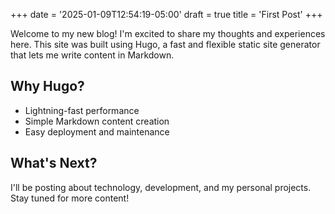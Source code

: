 +++
date = '2025-01-09T12:54:19-05:00'
draft = true
title = 'First Post'
+++

Welcome to my new blog! I'm excited to share my thoughts and experiences here. This site was built using Hugo, a fast and flexible static site generator that lets me write content in Markdown.

## Why Hugo?

- Lightning-fast performance
- Simple Markdown content creation
- Easy deployment and maintenance

## What's Next?

I'll be posting about technology, development, and my personal projects. Stay tuned for more content!